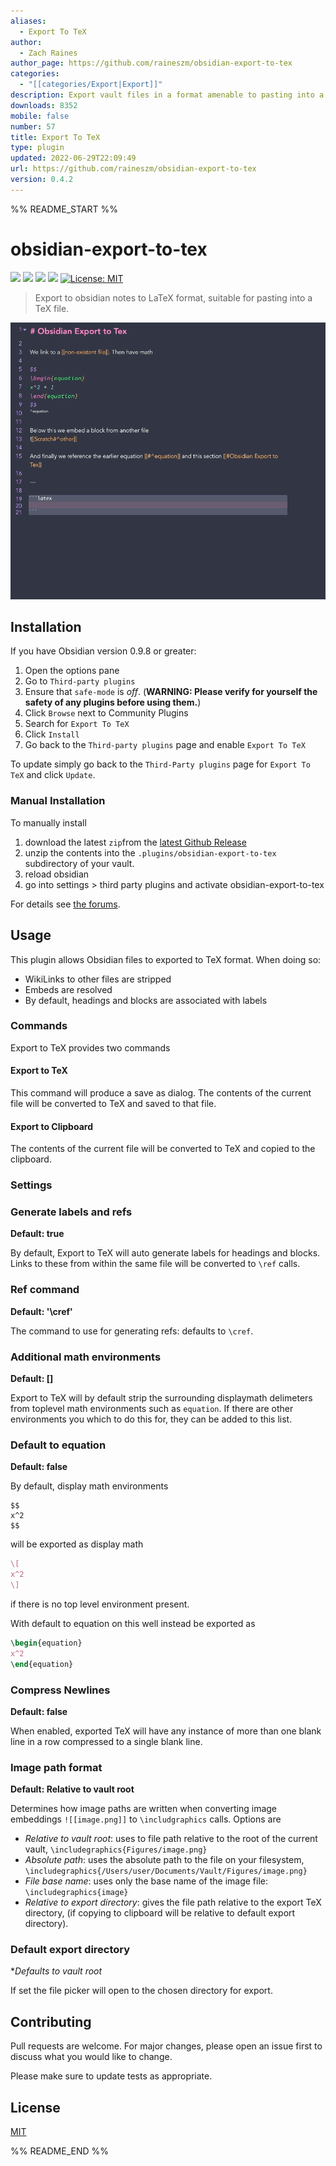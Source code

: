```yaml
---
aliases:
  - Export To TeX
author:
  - Zach Raines
author_page: https://github.com/raineszm/obsidian-export-to-tex
categories:
  - "[[categories/Export|Export]]"
description: Export vault files in a format amenable to pasting into a tex document
downloads: 8352
mobile: false
number: 57
title: Export To TeX
type: plugin
updated: 2022-06-29T22:09:49
url: https://github.com/raineszm/obsidian-export-to-tex
version: 0.4.2
---
```


%% README_START %%

# obsidian-export-to-tex
[![](https://img.shields.io/github/v/release/raineszm/obsidian-export-to-tex?style=for-the-badge)](https://github.com/raineszm/obsidian-export-to-tex/releases/latest)
![](https://img.shields.io/github/commits-since/raineszm/obsidian-export-to-tex/latest?style=for-the-badge)
![](https://img.shields.io/github/manifest-json/minAppVersion/raineszm/obsidian-export-to-tex?color=red&label=Min%20Obsidian%20Version&style=for-the-badge)
![](https://img.shields.io/github/downloads/raineszm/obsidian-export-to-tex/total?style=for-the-badge)
[![License: MIT](https://img.shields.io/badge/License-MIT-yellow.svg?style=for-the-badge)](#license)

> Export to obsidian notes to LaTeX format, suitable for pasting into a TeX file.
> 
![](https://raw.githubusercontent.com/raineszm/obsidian-export-to-tex/master/images/export-to-clipboard.gif)

## Installation

If you have Obsidian version 0.9.8 or greater:

1. Open the options pane
1. Go to `Third-party plugins`
1. Ensure that `safe-mode` is *off*. (**WARNING: Please verify for yourself the safety of any plugins before using them.**)
1. Click `Browse` next to Community Plugins
1. Search for `Export To TeX`
1. Click `Install`
1. Go back to the `Third-party plugins` page and enable `Export To TeX`

To update simply go back to the `Third-Party plugins` page for `Export To TeX` and click `Update`.


### Manual Installation
To manually install
 1. download the latest `zip`from the [latest Github Release](https://github.com/raineszm/obsidian-export-to-tex/releases/latest)
 1. unzip the contents into the `.plugins/obsidian-export-to-tex` subdirectory of your vault.
 1. reload obsidian
 1. go into settings > third party plugins and activate obsidian-export-to-tex

For details see [the forums](https://forum.obsidian.md/t/plugins-mini-faq/7737).

## Usage

This plugin allows Obsidian files to exported to TeX format.
When doing so:
- WikiLinks to other files are stripped
- Embeds are resolved
- By default, headings and blocks are associated with labels


### Commands
Export to TeX provides two commands

#### Export to TeX

This command will produce a save as dialog. The contents of the current file will be converted to TeX and saved to that file.

#### Export to Clipboard

The contents of the current file will be converted to TeX and copied to the clipboard.

### Settings

### Generate labels and refs

**Default: true**

By default, Export to TeX will auto generate labels for headings and blocks.
Links to these from within the same file will be converted to `\ref` calls.

### Ref command

**Default: '\cref'**

The command to use for generating refs: defaults to `\cref`.

### Additional math environments

**Default: []**

Export to TeX will by default strip the surrounding displaymath delimeters from toplevel math environments such as `equation`.
If there are other environments you which to do this for, they can be added to this list.

### Default to equation

**Default: false**

By default, display math environments

```
$$
x^2
$$
```
will be exported as display math 
```latex
\[
x^2
\]
```
if there is no top level environment present.

With default to equation on this well instead be exported as
```latex
\begin{equation}
x^2
\end{equation}
```

### Compress Newlines

**Default: false**

When enabled, exported TeX will have any instance of more than one blank line in a row compressed to a single blank line.

### Image path format

**Default: Relative to vault root**

Determines how image paths are written when converting image embeddings `![[image.png]]` to `\includgraphics` calls.
Options are

- *Relative to vault root*: uses to file path relative to the root of the current vault, `\includegraphics{Figures/image.png}`
- *Absolute path*: uses the absolute path to the file on your filesystem, `\includegraphics{/Users/user/Documents/Vault/Figures/image.png}` 
- *File base name*: uses only the base name of the image file: `\includegraphics{image}`
- *Relative to export directory*: gives the file path relative to the export TeX directory, (if copying to clipboard will be relative to default export directory).

### Default export directory

**Defaults to vault root*

If set the file picker will open to the chosen directory for export.



## Contributing
Pull requests are welcome. For major changes, please open an issue first to discuss what you would like to change.

Please make sure to update tests as appropriate.

## License
[MIT](https://choosealicense.com/licenses/mit/)



%% README_END %%